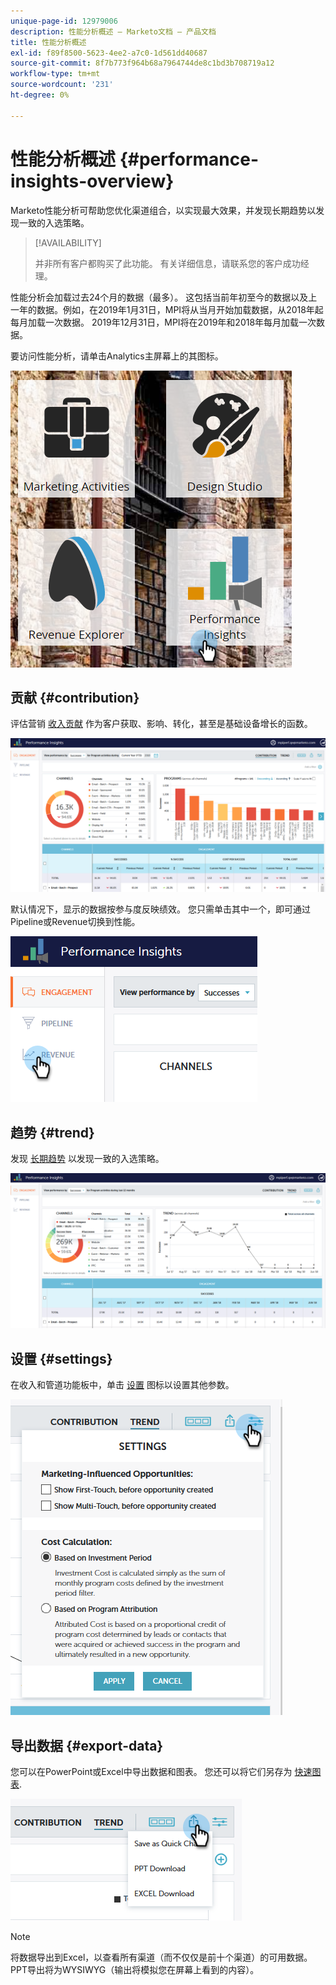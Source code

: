 ```yaml
---
unique-page-id: 12979006
description: 性能分析概述 — Marketo文档 — 产品文档
title: 性能分析概述
exl-id: f89f8500-5623-4ee2-a7c0-1d561dd40687
source-git-commit: 8f7b773f964b68a7964744de8c1bd3b708719a12
workflow-type: tm+mt
source-wordcount: '231'
ht-degree: 0%

---
```


# 性能分析概述 {#performance-insights-overview}

Marketo性能分析可帮助您优化渠道组合，以实现最大效果，并发现长期趋势以发现一致的入选策略。

>[!AVAILABILITY]
>
>并非所有客户都购买了此功能。 有关详细信息，请联系您的客户成功经理。

性能分析会加载过去24个月的数据（最多）。 这包括当前年初至今的数据以及上一年的数据。例如，在2019年1月31日，MPI将从当月开始加载数据，从2018年起每月加载一次数据。 2019年12月31日，MPI将在2019年和2018年每月加载一次数据。

要访问性能分析，请单击Analytics主屏幕上的其图标。

![](assets/one.png)

## 贡献 {#contribution}

评估营销 [收入贡献](/help/marketo/product-docs/reporting/performance-insights/performance-insights-contribution-overview.md) 作为客户获取、影响、转化，甚至是基础设备增长的函数。

![](assets/two.png)

默认情况下，显示的数据按参与度反映绩效。 您只需单击其中一个，即可通过Pipeline或Revenue切换到性能。

![](assets/3.png)

## 趋势 {#trend}

发现 [长期趋势](/help/marketo/product-docs/reporting/performance-insights/performance-insights-trend-overview.md) 以发现一致的入选策略。

![](assets/4.png)

## 设置 {#settings}

在收入和管道功能板中，单击 [设置](/help/marketo/product-docs/reporting/performance-insights/performance-insights-settings.md) 图标以设置其他参数。

![](assets/5.png)

## 导出数据 {#export-data}

您可以在PowerPoint或Excel中导出数据和图表。 您还可以将它们另存为 [快速图表](/help/marketo/product-docs/reporting/performance-insights/performance-insights-quick-charts.md).

![](assets/6.png)

>[!NOTE]
>
>将数据导出到Excel，以查看所有渠道（而不仅仅是前十个渠道）的可用数据。 PPT导出将为WYSIWYG（输出将模拟您在屏幕上看到的内容）。
